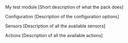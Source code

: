 My test module
[Short description of what the pack does]

Configuration
[Description of the configuration options]

Sensors
[Description of all the available sensors]

Actions
[Description of all the available actions]